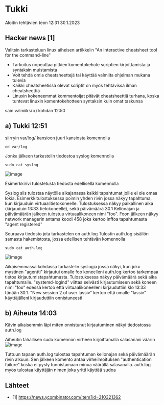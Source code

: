 # Tukki

Aloitin tehtävien teon 12:31 30.1.2023

## Hacker news [1]
  Valitsin tarkasteluun linux aiheisen artikkelin "An interactive cheatsheet tool for the command-line"
  - Tarkoitus nopeuttaa pitkien komentokehote scriptien kirjoittamista ja syntaksin muistamista
  - Voit tehdä omia cheatsheettejä tai käyttää valmiita ohjelman mukana tulevia
  - Kaikki cheatsheetissä olevat scriptit on myös tehtävissä ilman cheatsheettiä
  - Linuxin kokeneemmat kommentoijat pitävät cheatsheettiä turhana, koska tuntevat linuxin komentokehotteen syntaksin kuin omat taskunsa
  
sain valmiiksi x) kohdan 12:50 
## a) Tukki 12:51
 siirryin var/log/ kansioon juuri kansiosta komennolla
 
    cd var/log
 
 Jonka jälkeen tarkastelin tiedostoa syslog komennolla
 
    sudo cat syslog

![image](https://user-images.githubusercontent.com/112076377/215466688-23240e5d-e161-4995-8f4f-74929716dc53.png)

 Esimerkkirivi tulostetusta tiedosta edellisellä komennolla
 
Syslog siis tulostaa näytölle aikajanassa kaikki tapahtumat joille ei ole omaa lokia.
Esimerkkitulostuksessa poimin yhden rivin jossa näkyy tapahtuma, kun kirjauduin virtuaalitietokoneelle. 
Tulostuksessa näkyy paikallinen aika (kirjauduin 13:33 tietokoneelle), sekä päivämäärä 30.1
Kellonajan ja päivämäärän jälkeen tulostuu virtuaalikoneen nimi "foo".
Foon jälkeen näkyy network managerin antama koodi 458 joka kertoo inffoa tapahtumasta "agent registered"

Seuraava tiedosto jota tarkastelen on auth.log 
Tulostin auth.log sisällön samasta hakemistosta, jossa edellisen tehtävän komennolla

    sudo cat auth.log
    
![image](https://user-images.githubusercontent.com/112076377/215468377-833af958-9f1a-4169-b73f-6d79c290c657.png)

Aikaisemmassa kohdassa tarkastelin syslogia jossa näkyi, kun joku mystinen "agentti" kirjautui omalle foo koneelleni
auth.log kertoo tarkempaa tietoa kirjautumistapahtumasta. Tulostuksessa näkyy päivämäärä sekä aika tapahtumalle. "systemd-logind" viittaa selvästi kirjautumiseen sekä koneen nimi "foo" edessä kertoo että virtuaalikoneelleni kirjauduttiin klo 13:33 tänään 30.1.
"New session 2 of user lassiv" kertoo että omalle "lassiv" käyttäjälleni kirjauduttiin onnistuneesti


## b) Aiheuta 14:03 

Kävin aikaisemmin läpi miten onnistunut kirjautuminen näkyi tiedostossa auth.log 

Aiheutin tahallisen sudo komennon virheen kirjoittamalla salasanani väärin 
![image](https://user-images.githubusercontent.com/112076377/215472995-c20162a4-e87f-4401-a790-44b35c12c959.png)

Tuttuun tapaan auth.log tulostaa tapahtuman kellonajan sekä päivämäärän rivin alkuun. Sen jälkeen komento antaa virheilmoituksen "authentication failure" koska ei pysty tunnistamaan minua väärällä salasanalla. auth.log myös tulostaa käyttäjän nimen joka yritti käyttää sudoa


## Lähteet
- [1] https://news.ycombinator.com/item?id=210321362  
